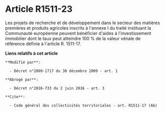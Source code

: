 # Article R1511-23

Les projets de recherche et de développement dans le secteur des matières premières et produits agricoles inscrits à l'annexe
I du traité instituant la Communauté européenne peuvent bénéficier d'aides à l'investissement immobilier dont le taux peut
atteindre 100 % de la valeur vénale de référence définie à l'article R. 1511-17.

**Liens relatifs à cet article**

	**Modifié par**:

	  - Décret n°2009-1717 du 30 décembre 2009 - art. 1

	**Abrogé par**:

	  - Décret n°2016-733 du 2 juin 2016 - art. 3

	**Cite**:

	  - Code général des collectivités territoriales - art. R1511-17 (Ab)
